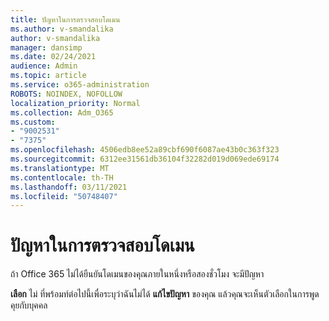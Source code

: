 ```yaml
---
title: ปัญหาในการตรวจสอบโดเมน
ms.author: v-smandalika
author: v-smandalika
manager: dansimp
ms.date: 02/24/2021
audience: Admin
ms.topic: article
ms.service: o365-administration
ROBOTS: NOINDEX, NOFOLLOW
localization_priority: Normal
ms.collection: Adm_O365
ms.custom:
- "9002531"
- "7375"
ms.openlocfilehash: 4506edb8ee52a89cbf690f6087ae43b0c363f323
ms.sourcegitcommit: 6312ee31561db36104f32282d019d069ede69174
ms.translationtype: MT
ms.contentlocale: th-TH
ms.lasthandoff: 03/11/2021
ms.locfileid: "50748407"
---
```

# <a name="problem-verifying-a-domain"></a>ปัญหาในการตรวจสอบโดเมน

ถ้า Office 365 ไม่ได้ยืนยันโดเมนของคุณภายในหนึ่งหรือสองชั่วโมง จะมีปัญหา

**เลือก** ไม่ ที่พร้อมท์ต่อไปนี้เพื่อระบุว่าฉันไม่ได้ **แก้ไขปัญหา** ของคุณ แล้วคุณจะเห็นตัวเลือกในการพูดคุยกับบุคคล
